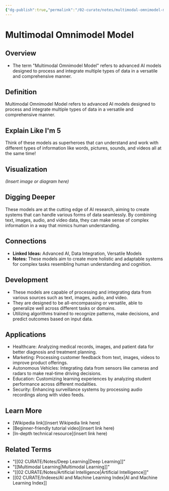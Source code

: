 ```yaml
---
{"dg-publish":true,"permalink":"/02-curate/notes/multimodal-omnimodel-model/","title":"Multimodal Omnimodel Model","tags":["ai","multimodal"]}
---
```


# Multimodal Omnimodel Model

## Overview
- The term "Multimodal Omnimodel Model" refers to advanced AI models designed to process and integrate multiple types of data in a versatile and comprehensive manner.

## **Definition**  
Multimodal Omnimodel Model refers to advanced AI models designed to process and integrate multiple types of data in a versatile and comprehensive manner.

## **Explain Like I'm 5**  
Think of these models as superheroes that can understand and work with different types of information like words, pictures, sounds, and videos all at the same time!

## **Visualization**
*(Insert image or diagram here)*

## **Digging Deeper**
These models are at the cutting edge of AI research, aiming to create systems that can handle various forms of data seamlessly. By combining text, images, audio, and video data, they can make sense of complex information in a way that mimics human understanding.

## Connections
- **Linked Ideas:** Advanced AI, Data Integration, Versatile Models
- **Notes:** These models aim to create more holistic and adaptable systems for complex tasks resembling human understanding and cognition.

## Development
- These models are capable of processing and integrating data from various sources such as text, images, audio, and video.
- They are designed to be all-encompassing or versatile, able to generalize well across different tasks or domains.
- Utilizing algorithms trained to recognize patterns, make decisions, and predict outcomes based on input data.

## **Applications**  
- Healthcare: Analyzing medical records, images, and patient data for better diagnosis and treatment planning.
- Marketing: Processing customer feedback from text, images, videos to improve product offerings.
- Autonomous Vehicles: Integrating data from sensors like cameras and radars to make real-time driving decisions.
- Education: Customizing learning experiences by analyzing student performance across different modalities.
- Security: Enhancing surveillance systems by processing audio recordings along with video feeds.

## **Learn More**  
- [Wikipedia link](insert Wikipedia link here)
- [Beginner-friendly tutorial video](insert link here)
- [In-depth technical resource](insert link here)

## **Related Terms**  
- "[[02 CURATE/Notes/Deep Learning\|Deep Learning]]"
- "[[Multimodal Learning\|Multimodal Learning]]"
- "[[02 CURATE/Notes/Artificial Intelligence\|Artificial Intelligence]]"
- [[02 CURATE/Indexes/AI and Machine Learning Index\|AI and Machine Learning Index]]